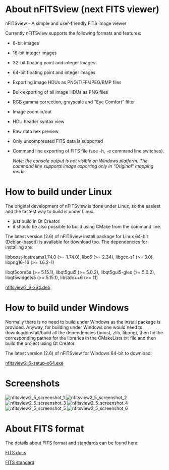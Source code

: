 # About nFITSview  (next FITS viewer)
nFITSview - A simple and user-friendly FITS image viewer

Currently nFITSview supports the following formats and features:

-    8-bit images
-    16-bit integer images
-    32-bit floating point and integer images
-    64-bit floating point and integer images
-    Exporting image HDUs as PNG/TIFF/JPEG/BMP files
-    Bulk exporting of all image HDUs as PNG files
-    RGB gamma correction, grayscale and "Eye Comfort" filter
-    Image zoom in/out
-    HDU header syntax view
-    Raw data hex preview
-    Only uncompressed FITS data is supported
-    Command line exporting of FITS file  (see -h, -e command line switches).
     
     *Note: the console output is not visible on Windows platform. The command line 
     supports image exporting only in "Original" mapping mode.*
    
# How to build under Linux

The original development of nFITSview is done under Linux, so the easiest and the fastest way to build is under Linux.

- just build in Qt Creator. 
- it should be also possible to build using CMake from the command line.

The latest version (2.6) of nFITSview install package for Linux 64-bit (Debian-based) is available for download too. The dependencies for installing are: 

libboost-iostreams1.74.0 (>= 1.74.0), libc6 (>= 2.34), libgcc-s1 (>= 3.0), libpng16-16 (>= 1.6.2-1)

libqt5core5a (>= 5.15.1), libqt5gui5 (>= 5.0.2), libqt5gui5-gles (>= 5.0.2), libqt5widgets5 (>= 5.15.1), libstdc++6 (>= 11)

[nfitsview2_6-x64.deb](https://github.com/surhh/nfitsview/releases/download/v2.6/nfitsview2_6-x64.deb)


# How to build under Windows

Normally there is no need to build under Windows as the install package is provided. 
Anyway, for building under Windows one would need to download/install/build all the dependencies (boost, zlib, libpng), then fix the
corresponding pathes for the libraries in the CMakeLists.txt file and then build the project using Qt Creator.

The latest version (2.6) of nFITSview for Windows 64-bit to download:

[nfitsview2_6-setup-x64.exe](https://github.com/surhh/nfitsview/releases/download/v2.6/nfitsview2_6-setup-x64.exe)



# Screenshots

![nfitsview2_5_screenshot_1](https://user-images.githubusercontent.com/109148999/233595717-fcc28b53-f58b-4e61-93fe-df0afe66eb12.png)
![nfitsview2_5_screenshot_2](https://user-images.githubusercontent.com/109148999/233595727-223111b6-fe2d-4f18-a7d9-5c7767bec441.png)
![nfitsview2_5_screenshot_3](https://user-images.githubusercontent.com/109148999/233595739-56ff3969-6f1a-44d9-82bc-2843328edd55.png)
![nfitsview2_5_screenshot_4](https://user-images.githubusercontent.com/109148999/233595743-0eff2e2c-4726-4f50-8a65-da60c278b7c2.png)
![nfitsview2_5_screenshot_5](https://user-images.githubusercontent.com/109148999/233595762-94da0668-4a56-4bd6-a99b-3410605242cb.png)
![nfitsview2_5_screenshot_6](https://user-images.githubusercontent.com/109148999/233595766-1a21ceb6-3b98-4604-8a6f-925c3f704daf.png)


# About FITS format

The details about FITS format and standards can be found here:

[FITS docs](https://fits.gsfc.nasa.gov/fits_documentation.html)

[FITS standard](https://fits.gsfc.nasa.gov/fits_standard.html)

